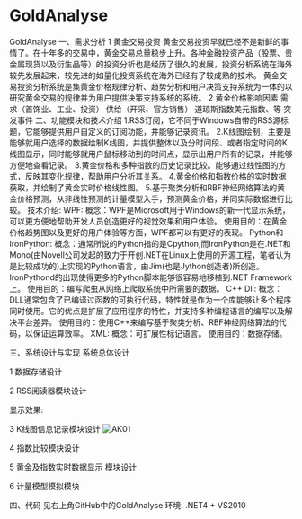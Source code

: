 # GoldAnalyse
GoldAnalyse
一、需求分析
1 黄金交易投资
黄金交易投资早就已经不是新鲜的事情了。在十年多的交易中，黄金交易总量稳步上升。各种金融投资产品（股票、贵金属现货以及衍生品等）的投资分析也是经历了很久的发展，投资分析系统在海外较先发展起来，较先进的如量化投资系统在海外已经有了较成熟的技术。
黄金交易投资分析系统是集黄金价格规律分析、趋势分析和用户决策支持系统为一体的以研究黄金交易的规律并为用户提供决策支持系统的系统。
2 黄金价格影响因素
需求（首饰业、工业、投资）
供给（开采、官方销售）
道琼斯指数美元指数、等
突发事件
二、功能模块和技术介绍
1.RSS订阅，它不同于Windows自带的RSS源标题，它能够提供用户自定义的订阅功能，并能够记录资讯。
2.K线图绘制，主要是能够就用户选择的数据绘制K线图，并提供整体以及分时间段、或者指定时间的K线图显示，同时能够就用户鼠标移动到的时间点，显示出用户所有的记录，并能够方便地查看记录。
3.黄金价格和多种指数的历史记录比较。能够通过线性图的方式，反映其变化规律，帮助用户分析其关系。
4.黄金价格和指数价格的实时数据获取，并绘制了黄金实时价格线性图。
5.基于聚类分析和RBF神经网络算法的黄金价格预测，从非线性预测的计量模型入手，预测黄金价格，并同实际数据进行比较。
技术介绍:
WPF:
概念：WPF是Microsoft用于Windows的新一代显示系统，可以更方便地帮助开发人员创造更好的视觉效果和用户体验。
使用目的：在黄金价格趋势图以及更好的用户体验等方面，WPF都可以有更好的表现。
Python和IronPython:
概念：通常所说的Python指的是Cpython,而IronPython是在.NET和Mono(由Novell公司发起的致力于开创.NET在Linux上使用的开源工程，笔者认为是比较成功的)上实现的Python语言，由Jim(也是Jython创造者)所创造。IronPythond的出现使得更多的Python脚本能够很容易地移植到.NET Framework上。
使用目的：编写爬虫从网络上爬取系统中所需要的数据。
C++ Dll:
概念： DLL通常包含了已编译过函数的可执行代码，特性就是作为一个库能够让多个程序同时使用。它的优点是扩展了应用程序的特性，并支持多种编程语言的编写以及解决平台差异。
使用目的：使用C++来编写基于聚类分析、RBF神经网络算法的代码，以保证运算效率。
XML:
概念：可扩展性标记语言。
使用目的：数据存储。
 
三、系统设计与实现
系统总体设计

1 数据存储设计

2 RSS阅读器模块设计

显示效果:

3 K线图信息记录模块设计
![AK01](https://github.com/nonexttime/GoldAnalyse/tree/master/Images/k01.JPG)

4 指数比较模块设计

5 黄金及指数实时数据显示 模块设计


6 计量模型模拟模块

 
四、代码
见右上角GitHub中的GoldAnalyse
环境: .NET4 + VS2010
